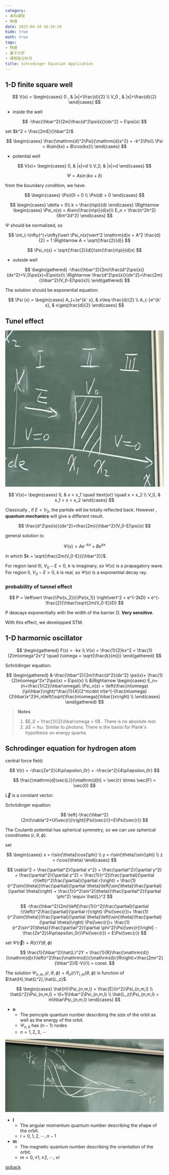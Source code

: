 ```yaml
---
category:
- 本科课程
- 物理
date: 2025-04-18 16:24:28
hide: true
math: true
tags:
- 物理
- 量子力学
- 课程笔记补充
title: Schrodinger Equation Application
---
```


## 1-D finite square well

$$
V(x) =
\begin{cases}
    0 , & |x|<\frac{d}{2} \\
    V_0 , & |x|>\frac{d}{2}
\end{cases}
$$

- inside the well

$$
-\frac{\hbar^2}{2m}\frac{d^2\psi(x)}{dx^2} = E\psi(x)
$$

set $k^2 = \frac{2mE}{\hbar^2}$

$$
\begin{cases}
\frac{\mathrm{d}^2\Psi}{\mathrm{d}x^2} = -k^2\Psi\\
\Psi  = A\sin(kx) + B\cos(kx)\\
\end{cases}
$$

- potential well

$$
V(x)=
\begin{cases}
    0, & |x|<d \\
    V_0, & |x|>d
\end{cases}
$$

$$
\Psi = A \sin(kx+\delta)
$$

from the boundary condition, we have:

$$
\begin{cases}
    \Psi(0) = 0 \\
    \Psi(d) = 0
\end{cases}
$$

$$
\begin{cases}
    \delta = 0\\
    k = \frac{n\pi}{d}
\end{cases}
\Rightarrow
\begin{cases}
    \Psi_n(x) = A\sin(\frac{n\pi}{d}x)\\
    E_n = \frac{n^2h^2}{8m^2d^2}
\end{cases}
$$

$\Psi$ should be normalized, so

$$
\int_{-\infty}^{+\infty}\vert \Psi_n(x)\vert^2 \mathrm{d}x = A^2 \frac{d}{2} = 1 \Rightarrow A = \sqrt{\frac{2}{d}}
$$

$$
\Psi_n(x) = \sqrt{\frac{2}{d}}\sin(\frac{n\pi}{d}x)
$$

- outside well

$$
\begin{gathered}
-\frac{\hbar^2}{2m}\frac{d^2\psi(x)}{dx^2}+V_0\psi(x)=E\psi(x)\\
\Rightarrow \frac{d^2\psi(x)}{dx^2}=\frac{2m}{\hbar^2}(V_0-E)\psi(x)\\
\end{gathered}
$$

The solution should be exponential equation:

$$
\Psi (x) =
\begin{cases}
    A_{+}e^{k' x}, & x\leq-\frac{d}{2} \\
    A_{-}e^{k' x}, & x\geq\frac{d}{2}
\end{cases}
$$

## Tunel effect

![Tunel effect](https://raw.githubusercontent.com/dcldyhb/Freshman-Notes-Image-Host/main/202504181642705.png)

$$
V(x)=
\begin{cases}
    0, & x < x_1 \quad \text{or} \quad x > x_2 \\
    V_0, & x_1 < x < x_2
\end{cases}
$$

Classically , if $E<V_0$, the partide will be totally reflected back.
However , **quantum mechanics** will give a different result.

$$
\frac{d^2\psi(x)}{dx^2}=\frac{2m}{\hbar^2}(V_0-E)\psi(x)
$$

general solution is:

$$
\Psi (x) = Ae^{-k x} + Be^{k x}
$$

in which $k = \sqrt{\frac{2m(V_0-E)}{\hbar^2}}$.

For region Ⅰand Ⅲ, $V_0 - E < 0$, $k$ is imaginary, so $\Psi(x)$ is a prapagatory wave.
For region Ⅱ, $V_0 - E > 0$, $k$ is real, so $\Psi(x)$ is a exponential decay ray.

### probability of tunnel effect

$$
P = \left\vert \frac{\Psi(x_2)}{\Psi(x_1)} \right\vert^2 = e^{-2kD} = e^{-\frac{2}{\hbar}\sqrt{2m(V_0-E)}D}
$$

P deacays exponentially with the width of the barrier $D$. **Very sensitive**.

With this effect, we developped STM.

## 1-D harmornic oscillator

$$
\begin{gathered}
    F(x) = -kx \\
    V(x) = \frac{1}{2}kx^2 = \frac{1}{2}m\omega^2x^2 \quad (\omega = \sqrt{\frac{k}{m}})
\end{gathered}
$$

Schrödinger equation:

$$
\begin{gathered}
    &-\frac{\hbar^2}{2m}\frac{d^2}{dx^2} \psi(x)+ \frac{1}{2}m\omega^2x^2\psi(x) = E\psi(x) \\
    &\Rightarrow
\begin{cases}
   E_n= (n+\frac{1}{2})\hbar\omega\\
   \Psi_n(x) = \left(\frac{m\omega}{\pi\hbar}\right)^\frac{1}{4}(2^n\cdot n!)e^{-\frac{m\omega}{2\hbar}x^2}H_n\left(\sqrt{\frac{m\omega}{\hbar}}x\right) \\
\end{cases}
\end{gathered}
$$

> **Notes**
>
> 1. $E_0 = \frac{1}{2}\hbar\omega > 0$ . There is no absolute rest.
> 2. $\Delta E = \hbar\omega$. Similar to photons. There is the basisi for Plank's hypothesis on energy quanta.

## Schrodinger equation for hydrogen atom

central force field:

$$
V(r) = -\frac{Ze^2}{4\pi\epsilon_0r} = -\frac{e^2}{4\pi\epsilon_0r}
$$

$$
\frac{\mathrm{d}\vec{L}}{\mathrm{d}t} = \vec{r} \times \vec{F} = \vec{0}
$$

$\vec{L}$ is a constant vector.

Schrödinger equation:

$$
\left[-\frac{\hbar^2}{2m}\nabla^2+U(\vec{r})\right]\Psi(\vec{r})=E\Psi(\vec{r})
$$

The Coulamb potential has spherical symmetry, so we can use spherical coordinates $(r , \theta , \phi)$.

set

$$
\begin{cases}
    x = r\sin{\theta}\cos{\phi} \\
    y = r\sin{\theta}\sin{\phi} \\
    z = r\cos{\theta}
\end{cases}
$$

$$
\nabla^2 = \frac{\partial^2}{\partial x^2} + \frac{\partial^2}{\partial y^2} + \frac{\partial^2}{\partial z^2} = \frac{1}{r^2}\frac{\partial}{\partial r}\left(r^2\frac{\partial}{\partial r}\right) + \frac{1}{r^2\sin{\theta}}\frac{\partial}{\partial \theta}\left(\sin{\theta}\frac{\partial}{\partial \theta}\right) + \frac{1}{r^2\sin^2{\theta}}\frac{\partial^2}{\partial \phi^2} \equiv \hat{L}^2
$$

$$
-\frac{\hbar^2}{2m}\left[\frac{1}{r^2}\frac{\partial}{\partial r}\left(r^2\frac{\partial}{\partial r}\right) \Psi(\vec{r})+ \frac{1}{r^2\sin{\theta}}\frac{\partial}{\partial \theta}\left(\sin{\theta}\frac{\partial}{\partial \theta}\right) \Psi(\vec{r})+ \frac{1}{r^2\sin^2{\theta}}\frac{\partial^2}{\partial \phi^2}\Psi(\vec{r})\right] - \frac{Ze^2}{4\pi\epsilon_0r}\Psi(\vec{r}) = E\Psi(\vec{r})
$$

set $\Psi(\vec{r}) = R(r)Y(\theta , \phi)$

$$
\frac{1}{\hbar^2}\hat{L}^2Y = \frac{1}{R}\frac{\mathrm{d}}{\mathrm{d}r}\left(r^2\frac{\mathrm{d}}{\mathrm{d}r}R\right)+\frac{2mr^2}{\hbar^2}(E-V(r)) = const.
$$

The solution $\displaystyle \Psi_{n,m,l}(r , \theta , \phi) = R_n(r)Y_{l,m}(\theta , \phi)$ is function of $\hat{H},\hat{L^2},\hat{L_z}$.

$$
\begin{cases}
    \hat{H}\Psi_{n,m,l} = \frac{E}{n^2}\Psi_{n,m,l} \\
    \hat{L^2}\Psi_{n,m,l} = l(l+1)\hbar^2\Psi_{n,m,l} \\
    \hat{L_z}\Psi_{n,m,l} = m\hbar\Psi_{n,m,l}
\end{cases}
$$

- **n**
  - The peinciple quantum number describing the size of the orbit as well as the energy of the orbit.
  - $\Psi_{n,0}$ has $(n-1)$ nodes
  - $n = 1,2,3,\cdots$

![pic](https://raw.githubusercontent.com/dcldyhb/Freshman-Notes-Image-Host/main/202504251621261.png)

- **l**
  - The angular momentum quantum number describing the shape of the orbit.
  - $l = 0,1,2,\cdots,n-1$
- **m**
  - The magnetic quantum number describing the orientation of the orbit.
  - $m = 0 ,\pm 1 , \pm 2 , \cdots , \pm l$

[goback](/README.md)